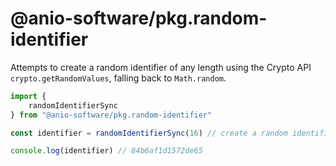 # @anio-software/pkg.random-identifier

Attempts to create a random identifier of any length using the Crypto API `crypto.getRandomValues`, falling back to `Math.random`.

```js
import {
	randomIdentifierSync
} from "@anio-software/pkg.random-identifier"

const identifier = randomIdentifierSync(16) // create a random identifier of length 16

console.log(identifier) // 84b6af1d1572de65
```
